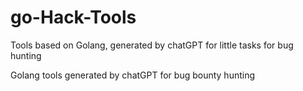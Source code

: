 # go-Hack-Tools
Tools based on Golang,  generated by chatGPT for little tasks for bug hunting

Golang tools generated by chatGPT for bug bounty hunting
